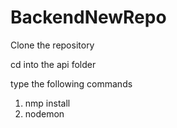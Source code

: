 # BackendNewRepo

Clone the repository

cd into the api folder

type the following commands

  1. nmp install
  2. nodemon
